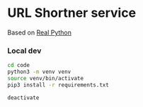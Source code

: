 # URL Shortner service
Based on [Real Python](https://realpython.com/build-a-python-url-shortener-with-fastapi/)

### Local dev
```sh
cd code
python3 -m venv venv
source venv/bin/activate
pip3 install -r requirements.txt
```

```sh 
deactivate
```
